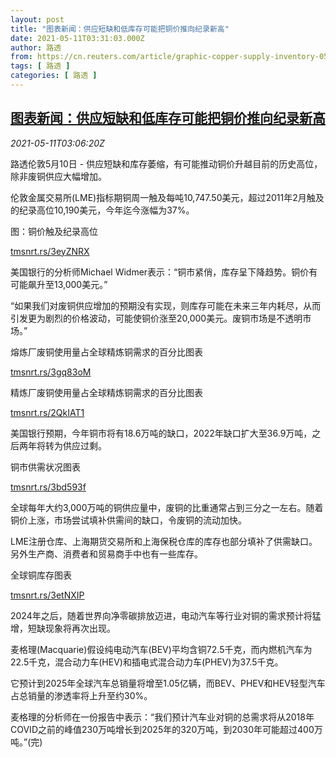```yaml
---
layout: post
title: "图表新闻：供应短缺和低库存可能把铜价推向纪录新高"
date: 2021-05-11T03:31:03.000Z
author: 路透
from: https://cn.reuters.com/article/graphic-copper-supply-inventory-0511-idCNKBS2CS09M
tags: [ 路透 ]
categories: [ 路透 ]
---
```

<!--1620703863000-->
[图表新闻：供应短缺和低库存可能把铜价推向纪录新高](https://cn.reuters.com/article/graphic-copper-supply-inventory-0511-idCNKBS2CS09M)
------

<div>
<div><i>2021-05-11T03:06:20Z</i></div><p>路透伦敦5月10日 - 供应短缺和库存萎缩，有可能推动铜价升越目前的历史高位，除非废铜供应大幅增加。</p><p>伦敦金属交易所(LME)指标期铜周一触及每吨10,747.50美元，超过2011年2月触及的纪录高位10,190美元，今年迄今涨幅为37%。</p><p>图：铜价触及纪录高位</p><p><a href="https://tmsnrt.rs/3eyZNRX">tmsnrt.rs/3eyZNRX</a></p><p>美国银行的分析师Michael Widmer表示：“铜市紧俏，库存呈下降趋势。铜价有可能飙升至13,000美元。”</p><p>“如果我们对废铜供应增加的预期没有实现，则库存可能在未来三年内耗尽，从而引发更为剧烈的价格波动，可能使铜价涨至20,000美元。废铜市场是不透明市场。”</p><p>熔炼厂废铜使用量占全球精炼铜需求的百分比图表</p><p><a href="https://tmsnrt.rs/3gq83oM">tmsnrt.rs/3gq83oM</a></p><p>精炼厂废铜使用量占全球精炼铜需求的百分比图表</p><p><a href="https://tmsnrt.rs/2QkIAT1">tmsnrt.rs/2QkIAT1</a></p><p>美国银行预期，今年铜市将有18.6万吨的缺口，2022年缺口扩大至36.9万吨，之后两年将转为供应过剩。</p><p>铜市供需状况图表</p><p><a href="https://tmsnrt.rs/3bd593f">tmsnrt.rs/3bd593f</a></p><p>全球每年大约3,000万吨的铜供应量中，废铜的比重通常占到三分之一左右。随着铜价上涨，市场尝试填补供需间的缺口，令废铜的流动加快。</p><p>LME注册仓库、上海期货交易所和上海保税仓库的库存也部分填补了供需缺口。另外生产商、消费者和贸易商手中也有一些库存。</p><p>全球铜库存图表</p><p><a href="https://tmsnrt.rs/3etNXIP">tmsnrt.rs/3etNXIP</a></p><p>2024年之后，随着世界向净零碳排放迈进，电动汽车等行业对铜的需求预计将猛增，短缺现象将再次出现。</p><p>麦格理(Macquarie)假设纯电动汽车(BEV)平均含铜72.5千克，而内燃机汽车为22.5千克，混合动力车(HEV)和插电式混合动力车(PHEV)为37.5千克。</p><p>它预计到2025年全球汽车总销量将增至1.05亿辆，而BEV、PHEV和HEV轻型汽车占总销量的渗透率将上升至约30%。</p><p>麦格理的分析师在一份报告中表示：“我们预计汽车业对铜的总需求将从2018年COVID之前的峰值230万吨增长到2025年的320万吨，到2030年可能超过400万吨。”(完)</p>
</div>
